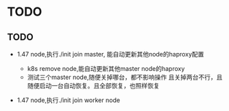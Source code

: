 
# TODO

## TODO

* 1.47 node,执行./init join master, 能自动更新其他node的haproxy配置
  * k8s remove node,能自动更新其他master node的haproxy
  *  测试三个master node,随便关掉哪台，都不影响操作
  且关掉两台不行，且随便启动一台自动恢复。且全部恢复，也照样恢复

* 1.47 node,执行./init join worker node